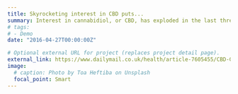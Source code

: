 ```yaml
---
title: Skyrocketing interest in CBD puts...
summary: Interest in cannabidiol, or CBD, has exploded in the last three years to outpace nearly any other health topic, ...
# tags:
# - Demo
date: "2016-04-27T00:00:00Z"

# Optional external URL for project (replaces project detail page).
external_link: https://www.dailymail.co.uk/health/article-7605455/CBD-Google-searches-surge-experts-call-snake-oil.html
image:
  # caption: Photo by Toa Heftiba on Unsplash
  focal_point: Smart
---
```

